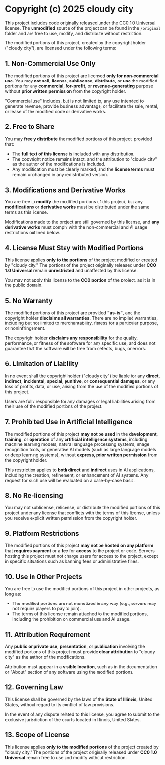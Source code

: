 # Copyright (c) 2025 cloudy city

This project includes code originally released under the [CC0 1.0 Universal](https://creativecommons.org/publicdomain/zero/1.0/) license. The **unmodified** source of the project can be found in the `/original` folder and are free to use, modify, and distribute without restriction.

The modified portions of this project, created by the copyright holder ("cloudy city"), are licensed under the following terms:

## 1. Non-Commercial Use Only
The modified portions of this project are licensed **only for non-commercial use**. You may **not sell**, **license**, **sublicense**, **distribute**, or **use** the modified portions for any **commercial**, **for-profit**, or **revenue-generating** purpose without **prior written permission** from the copyright holder.

"Commercial use" includes, but is not limited to, any use intended to generate revenue, provide business advantage, or facilitate the sale, rental, or lease of the modified code or derivative works.

## 2. Free to Share
You may **freely distribute** the modified portions of this project, provided that:
- The **full text of this license** is included with any distribution.
- The copyright notice remains intact, and the attribution to "cloudy city" as the author of the modifications is included.
- Any modification must be clearly marked, and the **license terms** must remain unchanged in any redistributed version.

## 3. Modifications and Derivative Works
You are free to **modify** the modified portions of this project, but any **modifications** or **derivative works** must be distributed under the same terms as this license.

Modifications made to the project are still governed by this license, and **any derivative works** must comply with the non-commercial and AI usage restrictions outlined below.

## 4. License Must Stay with Modified Portions
This license applies **only to the portions** of the project modified or created by "cloudy city." The portions of the project originally released under **CC0 1.0 Universal** remain **unrestricted** and unaffected by this license.

You may not apply this license to the **CC0 portion** of the project, as it is in the public domain.

## 5. No Warranty
The modified portions of this project are provided **"as-is"**, and the copyright holder **disclaims all warranties**. There are no implied warranties, including but not limited to merchantability, fitness for a particular purpose, or noninfringement.

The copyright holder **disclaims any responsibility** for the quality, performance, or fitness of the software for any specific use, and does not guarantee that the software will be free from defects, bugs, or errors.

## 6. Limitation of Liability
In no event shall the copyright holder ("cloudy city") be liable for any **direct**, **indirect**, **incidental**, **special**, **punitive**, or **consequential damages**, or any loss of profits, data, or use, arising from the use of the modified portions of this project.

Users are fully responsible for any damages or legal liabilities arising from their use of the modified portions of the project.

## 7. Prohibited Use in Artificial Intelligence
The modified portions of this project **may not be used** in the **development**, **training**, or **operation** of any **artificial intelligence systems**, including machine learning models, natural language processing systems, image recognition tools, or generative AI models (such as large language models or deep learning systems), without **express, prior written permission** from the copyright holder.

This restriction applies to **both direct** and **indirect** uses in AI applications, including the creation, refinement, or enhancement of AI systems. Any request for such use will be evaluated on a case-by-case basis.

## 8. No Re-licensing
You may not sublicense, relicense, or distribute the modified portions of this project under any license that conflicts with the terms of this license, unless you receive explicit written permission from the copyright holder.

## 9. Platform Restrictions
The modified portions of this project **may not be hosted on any platform** that **requires payment** or a **fee** for **access** to the project or code. Servers hosting this project must not charge users for access to the project, except in specific situations such as banning fees or administrative fines.

## 10. Use in Other Projects
You are free to use the modified portions of this project in other projects, as long as:
- The modified portions are not monetized in any way (e.g., servers may not require players to pay to join).
- The terms of this license remain attached to the modified portions, including the prohibition on commercial use and AI usage.

## 11. Attribution Requirement
Any **public or private use**, **presentation**, or **publication** involving the modified portions of this project must provide **clear attribution** to "cloudy city" as the author of the modifications.

Attribution must appear in a **visible location**, such as in the documentation or "About" section of any software using the modified portions.

## 12. Governing Law
This license shall be governed by the laws of the **State of Illinois**, United States, without regard to its conflict of law provisions. 

In the event of any dispute related to this license, you agree to submit to the exclusive jurisdiction of the courts located in Illinois, United States.

## 13. Scope of License
This license applies **only to the modified portions** of the project created by "cloudy city." The portions of the project originally released under **CC0 1.0 Universal** remain free to use and modify without restriction.
